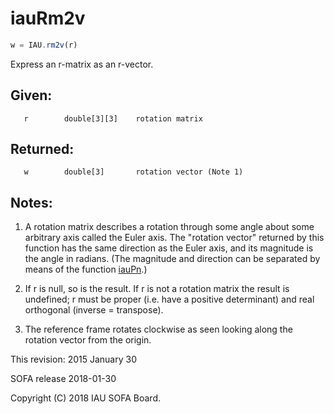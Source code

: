# iauRm2v

```js
w = IAU.rm2v(r)
```

Express an r-matrix as an r-vector.

## Given:
```
   r        double[3][3]    rotation matrix
```

## Returned:
```
   w        double[3]       rotation vector (Note 1)
```

## Notes:

1) A rotation matrix describes a rotation through some angle about
   some arbitrary axis called the Euler axis.  The "rotation vector"
   returned by this function has the same direction as the Euler axis,
   and its magnitude is the angle in radians.  (The magnitude and
   direction can be separated by means of the function [iauPn][1].)

2) If r is null, so is the result.  If r is not a rotation matrix
   the result is undefined;  r must be proper (i.e. have a positive
   determinant) and real orthogonal (inverse = transpose).

3) The reference frame rotates clockwise as seen looking along
   the rotation vector from the origin.

This revision:  2015 January 30

SOFA release 2018-01-30

Copyright (C) 2018 IAU SOFA Board.

[1]: iau.pn.md
